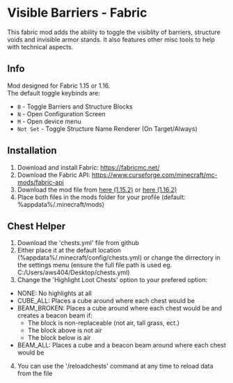 # Visible Barriers - Fabric
This fabric mod adds the ability to toggle the visiblity of barriers, structure voids and invisible armor stands. It also features other misc tools to help with technical aspects.  

## Info
Mod designed for Fabric 1.15 or 1.16.  
The default toggle keybinds are:
* `B` - Toggle Barriers and Structure Blocks
* `N` - Open Configuration Screen
* `M` - Open device menu
* `Not Set` - Toggle Structure Name Renderer (On Target/Always)

## Installation
1. Download and install Fabric: https://fabricmc.net/
2. Download the Fabric API: https://www.curseforge.com/minecraft/mc-mods/fabric-api
2. Download the mod file from [here (1.15.2)](../1.15/VisibleBarriersMod-1.4.0.jar) or [here (1.16.2)](../1.16a/VisibleBarriersMod-1.4.0.jar)
3. Place both files in the mods folder for your profile (default: %appdata%/.minecraft/mods)


## Chest Helper
1. Download the 'chests.yml' file from github
2. Either place it at the default location (%appdata%/.minecraft/config/chests.yml) or change the dirrectory in the settings menu (ensure the full file path is used eg. C:/Users/aws404/Desktop/chests.yml)
3. Change the 'Highlight Loot Chests' option to your prefered option:
 - NONE: No highlights at all
 - CUBE_ALL: Places a cube around where each chest would be
 - BEAM_BROKEN: Places a cube around where each chest would be and creates a beacon beam if:
   - The block is non-replaceable (not air, tall grass, ect.)
   - The block above is not air
   - The block below is air
 - BEAM_ALL: Places a cube and a beacon beam around where each chest would be
4. You can use the '/reloadchests' command at any time to reload data from the file
